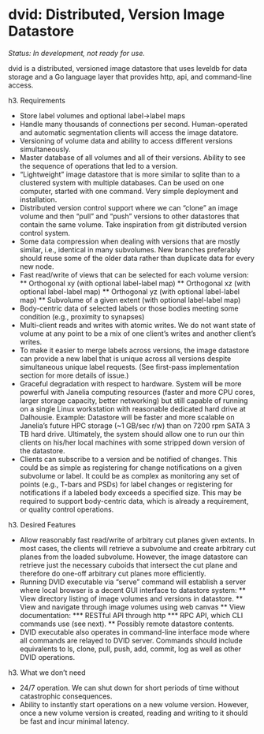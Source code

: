 dvid: Distributed, Version Image Datastore
====

*Status: In development, not ready for use.*

dvid is a distributed, versioned image datastore that uses leveldb for data storage
and a Go language layer that provides http, api, and command-line access.

h3. Requirements

* Store label volumes and optional label->label maps
* Handle many thousands of connections per second.   Human-operated and automatic segmentation clients will access the image datatore.
* Versioning of volume data and ability to access different versions simultaneously.
* Master database of all volumes and all of their versions.  Ability to see the sequence of operations that led to a version.
* “Lightweight” image datastore that is more similar to sqlite than to a clustered system with multiple databases.  Can be used on one computer, started with one command.  Very simple deployment and installation.
* Distributed version control support where we can “clone” an image volume and then “pull” and “push” versions to other datastores that contain the same volume.  Take inspiration from git distributed version control system.
* Some data compression when dealing with versions that are mostly similar, i.e., identical in many subvolumes.  New branches preferably should reuse some of the older data rather than duplicate data for every new node.
* Fast read/write of views that can be selected for each volume version:
** Orthogonal xy (with optional label-label map)
** Orthogonal xz (with optional label-label map)
** Orthogonal yz (with optional label-label map)
** Subvolume of a given extent (with optional label-label map)
* Body-centric data of selected labels or those bodies meeting some condition (e.g., proximity to synapses)
* Multi-client reads and writes with atomic writes.  We do not want state of volume at any point to be a mix of one client’s writes and another client’s writes.
* To make it easier to merge labels across versions, the image datastore can provide a new label that is unique across all versions despite simultaneous unique label requests.  (See first-pass implementation section for more details of issue.)
* Graceful degradation with respect to hardware.  System will be more powerful with Janelia computing resources (faster and more CPU cores, larger storage capacity, better networking) but still capable of running on a single Linux workstation with reasonable dedicated hard drive at Dalhousie.  Example: Datastore will be faster and more scalable on Janelia’s future HPC storage (~1 GB/sec r/w) than on 7200 rpm SATA 3 TB hard drive.  Ultimately, the system should allow one to run our thin clients on his/her local machines with some stripped down version of the datastore.
* Clients can subscribe to a version and be notified of changes.  This could be as simple as registering for change notifications on a given subvolume or label.  It could be as complex as monitoring any set of points (e.g., T-bars and PSDs) for label changes or registering for notifications if a labeled body exceeds a specified size.  This may be required to support body-centric data, which is already a requirement, or quality control operations.

h3. Desired Features

* Allow reasonably fast read/write of arbitrary cut planes given extents.  In most cases, the clients will retrieve a subvolume and create arbitrary cut planes from the loaded subvolume.  However, the image datastore can retrieve just the necessary cuboids that intersect the cut plane and therefore do one-off arbitrary cut planes more efficiently.
* Running DVID executable via “serve” command will establish a server where local browser is a decent GUI interface to datastore system:
** View directory listing of image volumes and versions in datastore.
** View and navigate through image volumes using web canvas
** View documentation:
*** RESTful API through http
*** RPC API, which CLI commands use (see next).
** Possibly remote datastore contents.
* DVID executable also operates in command-line interface mode where all commands are relayed to DVID server.  Commands should include equivalents to ls, clone, pull, push,  add, commit, log as well as other DVID operations.

h3. What we don’t need

* 24/7 operation.  We can shut down for short periods of time without catastrophic consequences.
* Ability to instantly start operations on a new volume version.  However, once a new volume version is created, reading and writing to it should be fast and incur minimal latency.
